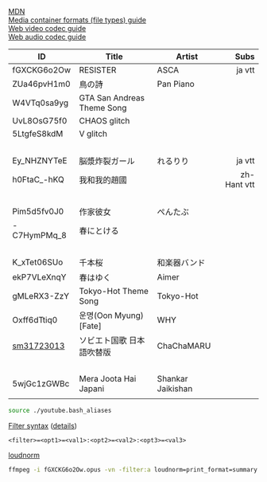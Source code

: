 <!--
https://wiki.archlinux.org/index.php/Youtube-dl
https://www.stefaanlippens.net/audio_conversion_execution_speed_comparison_of_SoX_FFmpeg_MPlayer/
http://linux-audio.4202.n7.nabble.com/Resampling-SOX-vs-FFmpeg-td108394.html
http://normalize.nongnu.org/
https://gist.github.com/lightrush/4fc5b36e01db8fae534b0ea6c16e347f
https://askubuntu.com/questions/246242/how-to-normalize-sound-in-mp3-files
https://superuser.com/questions/23156/linux-audio-tools-is-there-a-way-to-normalize-the-volume-of-ogg-files
https://github.com/slhck/ffmpeg-normalize
https://github.com/kepstin/opusgain
https://stackoverflow.com/questions/25569180/ffmpeg-convert-without-loss-quality
https://wiki.hydrogenaud.io/index.php?title=ReplayGain
http://wiki.hydrogenaud.io/index.php?title=ReplayGain_specification

[SVG](https://www.opensymbols.org/symbols/noun-project/music-789d0de6?id=35928dan)

![SVG](https://d18vdu4p71yql0.cloudfront.net/libraries/noun-project/Music-24b69f41d0.svg)

-->

[MDN](https://developer.mozilla.org)\
[Media container formats (file types) guide](https://developer.mozilla.org/docs/Web/Media/Formats/Containers)\
[Web video codec guide](https://developer.mozilla.org/docs/Web/Media/Formats/Video_codecs)\
[Web audio codec guide](https://developer.mozilla.org/docs/Web/Media/Formats/Audio_codecs)

|ID|Title|Artist|Subs|
|-|-|-|-:|
|fGXCKG6o2Ow|RESISTER|ASCA|ja vtt|
|ZUa46pvH1m0|鳥の詩|Pan Piano||
|W4VTq0sa9yg|GTA San Andreas Theme Song|||
|UvL8OsG75f0|CHAOS glitch|||
|5LtgfeS8kdM|V glitch|||
|&nbsp;||||
|Ey_NHZNYTeE|脳漿炸裂ガール|れるりり|ja vtt|
|h0FtaC_-hKQ|我和我的趙國||zh-Hant vtt|
|&nbsp;||||
|Pim5d5fv0J0|作家彼女|ぺんたぶ||
|-C7HymPMq_8|春にとける|||
|&nbsp;||||
|K_xTet06SUo|千本桜|和楽器バンド||
|ekP7VLeXnqY|春はゆく|Aimer||
|gMLeRX3-ZzY|Tokyo-Hot Theme Song|Tokyo-Hot||
|Oxff6dTtiq0|운명(Oon Myung)[Fate]|WHY||
|[sm31723013](https://www.nicovideo.jp/watch/sm31723013)|ソビエト国歌 日本語吹替版|ChaChaMARU||
|&nbsp;||||
|5wjGc1zGWBc|Mera Joota Hai Japani|Shankar Jaikishan||
|||||

<!--
|||||
-->

```bash
source ./youtube.bash_aliases
```

[Filter syntax](https://trac.ffmpeg.org/wiki/FilteringGuide#Filtersyntax) ([details](http://ffmpeg.org/ffmpeg-filters.html#Filtergraph-syntax-1))

```
<filter>=<opt1>=<val1>:<opt2>=<val2>:<opt3>=<val3>
```

[loudnorm](https://ffmpeg.org/ffmpeg-filters.html#loudnorm)

```bash
ffmpeg -i fGXCKG6o2Ow.opus -vn -filter:a loudnorm=print_format=summary tmp.opus
```